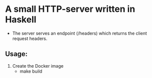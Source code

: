 # A small HTTP-server written in Haskell
* The server serves an endpoint (/headers) which returns the client request headers.

## Usage:
1. Create the Docker image
    - make build
